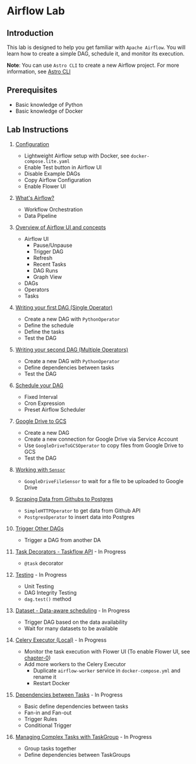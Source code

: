 # Airflow Lab

## Introduction

This lab is designed to help you get familiar with `Apache Airflow`. You will learn how to create a simple DAG, schedule it, and monitor its execution.

**Note**: You can use `Astro CLI` to create a new Airflow project. For more information, see [Astro CLI](https://www.astronomer.io/docs/astro/cli/get-started-cli)

## Prerequisites

- Basic knowledge of Python
- Basic knowledge of Docker

## Lab Instructions

1. [Configuration](docs/chapter-0/README.md)

   - Lightweight Airflow setup with Docker, see `docker-compose.lite.yaml`
   - Enable Test button in Airflow UI
   - Disable Example DAGs
   - Copy Airflow Configuration
   - Enable Flower UI

2. [What's Airflow?](docs/chapter-01/README.md)

   - Workflow Orchestration
   - Data Pipeline

3. [Overview of Airflow UI and concepts](docs/chapter-02/README.md)

   - Airflow UI
     - Pause/Unpause
     - Trigger DAG
     - Refresh
     - Recent Tasks
     - DAG Runs
     - Graph View
   - DAGs
   - Operators
   - Tasks

4. [Writing your first DAG (Single Operator)](docs/chapter-03/README.md)

   - Create a new DAG with `PythonOperator`
   - Define the schedule
   - Define the tasks
   - Test the DAG

5. [Writing your second DAG (Multiple Operators)](docs/chapter-04/README.md)

   - Create a new DAG with `PythonOperator`
   - Define dependencies between tasks
   - Test the DAG

6. [Schedule your DAG](docs/chapter-05/README.md)

   - Fixed Interval
   - Cron Expression
   - Preset Airflow Scheduler

7. [Google Drive to GCS](docs/chapter-06/README.md)

   - Create a new DAG
   - Create a new connection for Google Drive via Service Account
   - Use `GoogleDriveToGCSOperator` to copy files from Google Drive to GCS
   - Test the DAG

8. [Working with `Sensor`](docs/chapter-07/README.md)

   - `GoogleDriveFileSensor` to wait for a file to be uploaded to Google Drive

9. [Scraping Data from Githubs to Postgres](docs/chapter-08/README.md)

   - `SimpleHTTPOperator` to get data from Github API
   - `PostgresOperator` to insert data into Postgres

10. [Trigger Other DAGs](docs/chapter-09/README.md)

    - Trigger a DAG from another DA

11. [Task Decorators - Taskflow API](docs/chapter-10/README.md) - In Progress

    - `@task` decorator

12. [Testing](docs/chapter-11/README.md) - In Progress

    - Unit Testing
    - DAG Integrity Testing
    - `dag.test()` method

13. [Dataset - Data-aware scheduling](docs/chapter-12/README.md) - In Progress

    - Trigger DAG based on the data availability
    - Wait for many datasets to be available

14. [Celery Executor (Local)](docs/chapter-13/README.md) - In Progress

    - Monitor the task execution with Flower UI (To enable Flower UI, see [chapter-0](docs/chapter-0/README.md))
    - Add more workers to the Celery Executor
      - Duplicate `airflow-worker` service in `docker-compose.yml` and rename it
      - Restart Docker

15. [Dependencies between Tasks](docs/chapter-14/README.md) - In Progress

    - Basic define dependencies between tasks
    - Fan-in and Fan-out
    - Trigger Rules
    - Conditional Trigger

16. [Managing Complex Tasks with TaskGroup](./docs/chapter-15/README.md) - In Progress
    - Group tasks together
    - Define dependencies between TaskGroups
